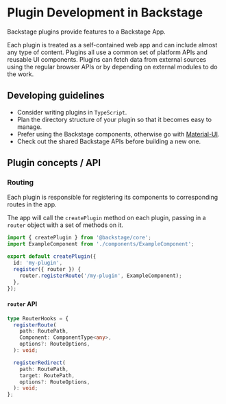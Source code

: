# Plugin Development in Backstage

Backstage plugins provide features to a Backstage App.

Each plugin is treated as a self-contained web app and can include almost any type of content.
Plugins all use a common set of platform APIs and reusable UI components.
Plugins can fetch data from external sources using the regular browser APIs or by depending on
external modules to do the work.

<!-- MOVED TO create-a-plugin.md ## Creating a new plugin
On your command line, invoke the `backstage-cli` to create a new plugin:
```bash
yarn create-plugin
```

![](create-plugin_output.png)

This will create a new Backstage Plugin based on the ID that was provided. It will be built and
added to the Backstage App automatically.

*If `npm start` is already running you should be able to see the default page for your new
plugin directly by navigating to `http://localhost:3000/my-plugin`.*

![](my-plugin_screenshot.png) -->

## Developing guidelines

- Consider writing plugins in `TypeScript`.
- Plan the directory structure of your plugin so that it becomes easy to manage.
- Prefer using the Backstage components, otherwise go with [Material-UI](https://material-ui.com/).
- Check out the shared Backstage APIs before building a new one.

## Plugin concepts / API

### Routing

Each plugin is responsible for registering its components to corresponding routes in the app.

The app will call the `createPlugin` method on each plugin, passing in a `router` object with a set
of methods on it.

```typescript
import { createPlugin } from '@backstage/core';
import ExampleComponent from './components/ExampleComponent';

export default createPlugin({
  id: 'my-plugin',
  register({ router }) {
    router.registerRoute('/my-plugin', ExampleComponent);
  },
});
```

#### `router` API

```typescript
type RouterHooks = {
  registerRoute(
    path: RoutePath,
    Component: ComponentType<any>,
    options?: RouteOptions,
  ): void;

  registerRedirect(
    path: RoutePath,
    target: RoutePath,
    options?: RouteOptions,
  ): void;
};
```

